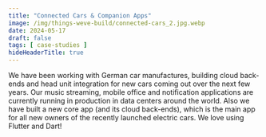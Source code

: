 ```yaml
---
title: "Connected Cars & Companion Apps"
image: /img/things-weve-build/connected-cars_2.jpg.webp
date: 2024-05-17
draft: false
tags: [ case-studies ]
hideHeaderTitle: true
---
```


We have been working with German car manufactures, building cloud back-ends and head unit integration for new cars coming out over the next few years. Our music streaming, mobile office and notification applications are currently running in production in data centers around the world. Also we have built a new core app (and its cloud back-ends), which is the main app for all new owners of the recently launched electric cars. We love using Flutter and Dart!
